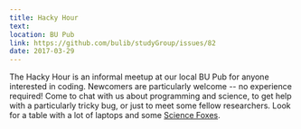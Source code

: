 ```yaml
---
title: Hacky Hour
text: 
location: BU Pub
link: https://github.com/bulib/studyGroup/issues/82
date: 2017-03-29
---
```


The Hacky Hour is an informal meetup at our local BU Pub for anyone interested in coding. Newcomers are particularly welcome -- no experience required! Come to chat with us about programming and science, to get help with a particularly tricky bug, or just to meet some fellow researchers. Look for a table with a lot of laptops and some [Science Foxes](https://pbs.twimg.com/media/CbVhvY2WEAAAMeV.png).
